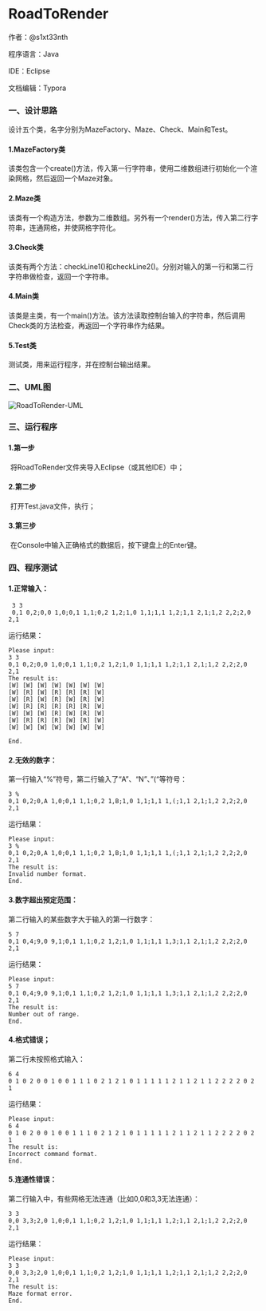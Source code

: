 # RoadToRender

作者：@s1xt33nth

程序语言：Java

IDE：Eclipse

文档编辑：Typora


### 一、设计思路
设计五个类，名字分别为MazeFactory、Maze、Check、Main和Test。
#### 1.MazeFactory类
该类包含一个create()方法，传入第一行字符串，使用二维数组进行初始化一个渲染网格，然后返回一个Maze对象。

#### 2.Maze类
该类有一个构造方法，参数为二维数组。另外有一个render()方法，传入第二行字符串，连通网格，并使网格字符化。

#### 3.Check类
该类有两个方法：checkLine1()和checkLine2()。分别对输入的第一行和第二行字符串做检查，返回一个字符串。

#### 4.Main类
该类是主类，有一个main()方法。该方法读取控制台输入的字符串，然后调用Check类的方法检查，再返回一个字符串作为结果。

#### 5.Test类
测试类，用来运行程序，并在控制台输出结果。



###  二、UML图

![RoadToRender-UML](https://upload-images.jianshu.io/upload_images/2348575-d734d316af894e16.png?imageMogr2/auto-orient/strip%7CimageView2/2/w/1240)



### 三、运行程序

#### 1.第一步

​    将RoadToRender文件夹导入Eclipse（或其他IDE）中；

#### 2.第二步

​    打开Test.java文件，执行；

#### 3.第三步

​    在Console中输入正确格式的数据后，按下键盘上的Enter键。



### 四、程序测试

#### 1.正常输入：

     3 3
     0,1 0,2;0,0 1,0;0,1 1,1;0,2 1,2;1,0 1,1;1,1 1,2;1,1 2,1;1,2 2,2;2,0 2,1


运行结果：

	Please input:
	3 3
	0,1 0,2;0,0 1,0;0,1 1,1;0,2 1,2;1,0 1,1;1,1 1,2;1,1 2,1;1,2 2,2;2,0 2,1
	The result is:
	[W] [W] [W] [W] [W] [W] [W] 
	[W] [R] [W] [R] [R] [R] [W] 
	[W] [R] [W] [R] [W] [R] [W] 
	[W] [R] [R] [R] [R] [R] [W] 
	[W] [W] [W] [R] [W] [R] [W] 
	[W] [R] [R] [R] [W] [R] [W] 
	[W] [W] [W] [W] [W] [W] [W] 
	
	End.

#### 2.无效的数字：

第一行输入“%”符号，第二行输入了“A”、“N”、”(“等符号：

	3 %
	0,1 0,2;0,A 1,0;0,1 1,1;0,2 1,B;1,0 1,1;1,1 1,(;1,1 2,1;1,2 2,2;2,0 2,1

运行结果：

	Please input:
	3 %
	0,1 0,2;0,A 1,0;0,1 1,1;0,2 1,B;1,0 1,1;1,1 1,(;1,1 2,1;1,2 2,2;2,0 2,1
	The result is:
	Invalid number format.
	End.



#### 3.数字超出预定范围：

第二行输入的某些数字大于输入的第一行数字：

	5 7
	0,1 0,4;9,0 9,1;0,1 1,1;0,2 1,2;1,0 1,1;1,1 1,3;1,1 2,1;1,2 2,2;2,0 2,1

运行结果：

	Please input:
	5 7
	0,1 0,4;9,0 9,1;0,1 1,1;0,2 1,2;1,0 1,1;1,1 1,3;1,1 2,1;1,2 2,2;2,0 2,1
	The result is:
	Number out of range.
	End.

#### 4.格式错误；

第二行未按照格式输入：

	6 4
	0 1 0 2 0 0 1 0 0 1 1 1 0 2 1 2 1 0 1 1 1 1 1 2 1 1 2 1 1 2 2 2 2 0 2 1

运行结果：

	Please input:
	6 4
	0 1 0 2 0 0 1 0 0 1 1 1 0 2 1 2 1 0 1 1 1 1 1 2 1 1 2 1 1 2 2 2 2 0 2 1
	The result is:
	Incorrect command format.
	End.



#### 5.连通性错误：

第二行输入中，有些网格无法连通（比如0,0和3,3无法连通）：

	3 3
	0,0 3,3;2,0 1,0;0,1 1,1;0,2 1,2;1,0 1,1;1,1 1,2;1,1 2,1;1,2 2,2;2,0 2,1

运行结果：

	Please input:
	3 3
	0,0 3,3;2,0 1,0;0,1 1,1;0,2 1,2;1,0 1,1;1,1 1,2;1,1 2,1;1,2 2,2;2,0 2,1
	The result is:
	Maze format error.
	End.
